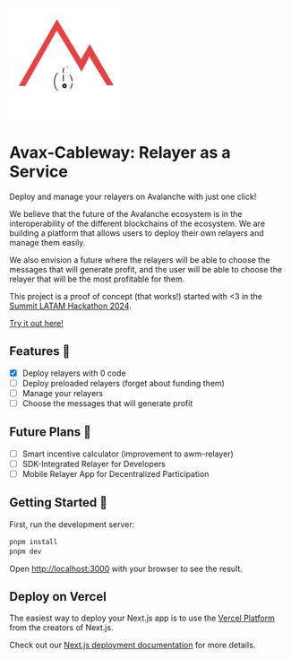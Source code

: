 <img src="public/images/logo.png" width="200" height="200" />

# Avax-Cableway: Relayer as a Service

Deploy and manage your relayers on Avalanche with just one click!

We believe that the future of the Avalanche ecosystem is in the interoperability of the different blockchains of the ecosystem.
We are building a platform that allows users to deploy their own relayers and
manage them easily.

We also envision a future where the relayers will be able to choose the messages that will generate profit, and the user will be able to
choose the relayer that will be the most profitable for them.

This project is a proof of concept (that works!) started with <3 in the
[Summit LATAM Hackathon 2024](https://academy.avax.network/hackathon).

[Try it out here!](https://www.avaxcableway.com/)

## Features 🚀

- [x] Deploy relayers with 0 code
- [ ] Deploy preloaded relayers (forget about funding them)
- [ ] Manage your relayers
- [ ] Choose the messages that will generate profit

## Future Plans 🚀

- [ ] Smart incentive calculator (improvement to awm-relayer)
- [ ] SDK-Integrated Relayer for Developers
- [ ] Mobile Relayer App for Decentralized Participation

## Getting Started 🚀

First, run the development server:

```bash
pnpm install
pnpm dev
```

Open [http://localhost:3000](http://localhost:3000) with your browser to see the result.

## Deploy on Vercel

The easiest way to deploy your Next.js app is to use the [Vercel Platform](https://vercel.com/new?utm_medium=default-template&filter=next.js&utm_source=create-next-app&utm_campaign=create-next-app-readme) from the creators of Next.js.

Check out our [Next.js deployment documentation](https://nextjs.org/docs/app/building-your-application/deploying) for more details.
